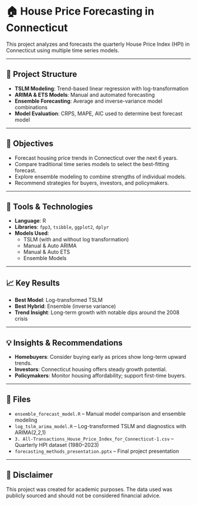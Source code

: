 # 🏠 House Price Forecasting in Connecticut

This project analyzes and forecasts the quarterly House Price Index (HPI) in Connecticut using multiple time series models. 

---

## 📁 Project Structure

- **TSLM Modeling**: Trend-based linear regression with log-transformation
- **ARIMA & ETS Models**: Manual and automated forecasting
- **Ensemble Forecasting**: Average and inverse-variance model combinations
- **Model Evaluation**: CRPS, MAPE, AIC used to determine best forecast model

---

## 🎯 Objectives

- Forecast housing price trends in Connecticut over the next 6 years.
- Compare traditional time series models to select the best-fitting forecast.
- Explore ensemble modeling to combine strengths of individual models.
- Recommend strategies for buyers, investors, and policymakers.

---

## 🔧 Tools & Technologies

- **Language**: R
- **Libraries**: `fpp3`, `tsibble`, `ggplot2`, `dplyr`
- **Models Used**:
  - TSLM (with and without log transformation)
  - Manual & Auto ARIMA
  - Manual & Auto ETS
  - Ensemble Models

---

## 📈 Key Results

- **Best Model**: Log-transformed TSLM
- **Best Hybrid**: Ensemble (inverse variance)
- **Trend Insight**: Long-term growth with notable dips around the 2008 crisis

---

## 💡 Insights & Recommendations

- **Homebuyers**: Consider buying early as prices show long-term upward trends.
- **Investors**: Connecticut housing offers steady growth potential.
- **Policymakers**: Monitor housing affordability; support first-time buyers.

---

## 📂 Files

- `ensemble_forecast_model.R` – Manual model comparison and ensemble modeling
- `log_tslm_arima_model.R` – Log-transformed TSLM and diagnostics with ARIMA(2,2,1)
- `3. All-Transactions_House_Price_Index_for_Connecticut-1.csv` – Quarterly HPI dataset (1980–2023)
- `forecasting_methods_presentation.pptx` – Final project presentation

---

## 📌 Disclaimer

This project was created for academic purposes. The data used was publicly sourced and should not be considered financial advice.
